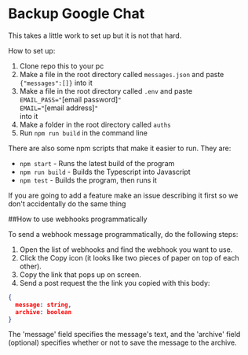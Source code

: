 # Backup Google Chat

This takes a little work to set up but it is not that hard.

How to set up:
1. Clone repo this to your pc 
2. Make a file in the root directory called `messages.json` and paste `{"messages":[]}` into it
3. Make a file in the root directory called `.env` and paste <br>
`EMAIL_PASS="`[email password]`"` <br>
`EMAIL="`[email address]`"` <br>
into it
4. Make a folder in the root directory called `auths`
5. Run `npm run build` in the command line

There are also some npm scripts that make it easier to run. They are:

- `npm start` - Runs the latest build of the program
- `npm run build` - Builds the Typescript into Javascript
- `npm test` -  Builds the program, then runs it

If you are going to add a feature make an issue describing it first so we don't accidentally do the same thing

##How to use webhooks programmatically

To send a webhook message programmatically, do the following steps:
1. Open the list of webhooks and find the webhook you want to use.
2. Click the Copy icon (it looks like two pieces of paper on top of each other).
3. Copy the link that pops up on screen.
4. Send a post request the the link you copied with this body:

```json
{
  message: string,
  archive: boolean
}
```
The 'message' field specifies the message's text, and the 'archive' field (optional) specifies whether or not to save the message to the archive.
